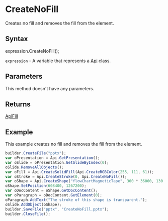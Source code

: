 # CreateNoFill

Creates no fill and removes the fill from the element.

## Syntax

expression.CreateNoFill();

`expression` - A variable that represents a [Api](../Api.md) class.

## Parameters

This method doesn't have any parameters.

## Returns

[ApiFill](../../ApiFill/ApiFill.md)

## Example

This example creates no fill and removes the fill from the element.

```javascript
builder.CreateFile("pptx");
var oPresentation = Api.GetPresentation();
var oSlide = oPresentation.GetSlideByIndex(0);
oSlide.RemoveAllObjects();
var oFill = Api.CreateSolidFill(Api.CreateRGBColor(255, 111, 61));
var oStroke = Api.CreateStroke(0, Api.CreateNoFill());
var oShape = Api.CreateShape("flowChartMagneticTape", 300 * 36000, 130 * 36000, oFill, oStroke);
oShape.SetPosition(608400, 1267200);
var oDocContent = oShape.GetDocContent();
var oParagraph = oDocContent.GetElement(0);
oParagraph.AddText("The stroke of this shape is transparent.");
oSlide.AddObject(oShape);
builder.SaveFile("pptx", "CreateNoFill.pptx");
builder.CloseFile();
```